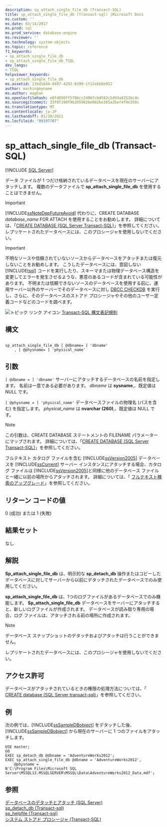 ```yaml
---
description: sp_attach_single_file_db (Transact-SQL)
title: sp_attach_single_file_db (Transact-sql) |Microsoft Docs
ms.custom: ''
ms.date: 03/14/2017
ms.prod: sql
ms.prod_service: database-engine
ms.reviewer: ''
ms.technology: system-objects
ms.topic: reference
f1_keywords:
- sp_attach_single_file_db
- sp_attach_single_file_db_TSQL
dev_langs:
- TSQL
helpviewer_keywords:
- sp_attach_single_file_db
ms.assetid: 13bd1044-9497-4293-8390-1f12e6b8e952
author: markingmyname
ms.author: maghan
ms.openlocfilehash: e8fd050ff5706cc2406fcb4502c5d93a8253bc4c
ms.sourcegitcommit: 33f0f190f962059826e002be165a2bef4f9e350c
ms.translationtype: MT
ms.contentlocale: ja-JP
ms.lasthandoff: 01/30/2021
ms.locfileid: "99197707"
---
```

# <a name="sp_attach_single_file_db-transact-sql"></a>sp_attach_single_file_db (Transact-SQL)
[!INCLUDE [SQL Server](../../includes/applies-to-version/sqlserver.md)]

  データ ファイルが 1 つだけ格納されているデータベースを現在のサーバーにアタッチします。 複数のデータファイルで **sp_attach_single_file_db** を使用することはできません。  
  
> [!IMPORTANT]  
>  [!INCLUDE[ssNoteDepFutureAvoid](../../includes/ssnotedepfutureavoid-md.md)] 代わりに、CREATE DATABASE *database_name* FOR ATTACH を使用することをお勧めします。 詳細については、「[CREATE DATABASE &#40;SQL Server Transact-SQL&#41;](../../t-sql/statements/create-database-transact-sql.md)」を参照してください。 レプリケートされたデータベースには、このプロシージャを使用しないでください。  
  
> [!IMPORTANT]  
>  不明なソースや信頼されていないソースからデータベースをアタッチまたは復元しないことをお勧めします。 こうしたデータベースには、意図しない [!INCLUDE[tsql](../../includes/tsql-md.md)] コードを実行したり、スキーマまたは物理データベース構造を変更してエラーを発生させるような、悪意のあるコードが含まれている可能性があります。 不明または信頼できないソースのデータベースを使用する前に、運用サーバー以外のサーバーでそのデータベースに対し [DBCC CHECKDB](../../t-sql/database-console-commands/dbcc-checkdb-transact-sql.md) を実行し、さらに、そのデータベースのストアド プロシージャやその他のユーザー定義コードなどのコードを調べます。  
  
 ![トピック リンク アイコン](../../database-engine/configure-windows/media/topic-link.gif "トピック リンク アイコン") [Transact-SQL 構文表記規則](../../t-sql/language-elements/transact-sql-syntax-conventions-transact-sql.md)  
  
## <a name="syntax"></a>構文  
  
```  
  
sp_attach_single_file_db [ @dbname= ] 'dbname'  
    , [ @physname= ] 'physical_name'  
```  
  
## <a name="arguments"></a>引数  
`[ @dbname = ] 'dbname'` サーバーにアタッチするデータベースの名前を指定します。 名前は一意である必要があります。 *dbname* は **sysname**,、既定値は NULL です。  
  
`[ @physname = ] 'physical_name'` データベースファイルの物理名 (パスを含む) を指定します。 *physical_name* は **nvarchar (260)**,、既定値は NULL です。  
  
> [!NOTE]  
>  この引数は、CREATE DATABASE ステートメントの FILENAME パラメーターにマップされます。 詳細については、「[CREATE DATABASE &#40;SQL Server Transact-SQL&#41;](../../t-sql/statements/create-database-transact-sql.md)」を参照してください。  
  
 フルテキスト カタログ ファイルを含む [!INCLUDE[ssVersion2005](../../includes/ssversion2005-md.md)] データベースを [!INCLUDE[ssCurrent](../../includes/sscurrent-md.md)] サーバー インスタンスにアタッチする場合、カタログ ファイルは [!INCLUDE[ssVersion2005](../../includes/ssversion2005-md.md)]と同様に他のデータベース ファイルと一緒に以前の場所からアタッチされます。 詳細については、「 [フルテキスト検索のアップグレード](../../relational-databases/search/upgrade-full-text-search.md)」を参照してください。  
  
## <a name="return-code-values"></a>リターン コードの値  
 0 (成功) または 1 (失敗)  
  
## <a name="result-sets"></a>結果セット  
 なし  
  
## <a name="remarks"></a>解説  
 **Sp_attach_single_file_db** は、明示的な **sp_detach_db** 操作またはコピーしたデータベースに対してサーバーから以前にデタッチされたデータベースでのみ使用してください。  
  
 **sp_attach_single_file_db** は、1つのログファイルがあるデータベースでのみ機能します。 **Sp_attach_single_file_db** データベースをサーバーにアタッチすると、新しいログファイルが作成されます。 データベースが読み取り専用の場合、ログ ファイルは、アタッチされる前の場所に作成されます。  
  
> [!NOTE]  
>  データベース スナップショットのデタッチおよびアタッチは行うことができません。  
  
 レプリケートされたデータベースには、このプロシージャを使用しないでください。  
  
## <a name="permissions"></a>アクセス許可  
 データベースがアタッチされているときの権限の処理方法については、「 [CREATE database &#40;SQL Server transact-sql&#41;](../../t-sql/statements/create-database-transact-sql.md)」を参照してください。  
  
## <a name="examples"></a>例  
 次の例では、[!INCLUDE[ssSampleDBobject](../../includes/sssampledbobject-md.md)] をデタッチした後、[!INCLUDE[ssSampleDBobject](../../includes/sssampledbobject-md.md)] から現在のサーバーに 1 つのファイルをアタッチします。  
  
```  
USE master;  
GO  
EXEC sp_detach_db @dbname = 'AdventureWorks2012';  
EXEC sp_attach_single_file_db @dbname = 'AdventureWorks2012',   
    @physname =   
N'C:\Program Files\Microsoft SQL Server\MSSQL13.MSSQLSERVER\MSSQL\Data\AdventureWorks2012_Data.mdf';  
```  
  
## <a name="see-also"></a>参照  
 [データベースのデタッチとアタッチ &#40;SQL Server&#41;](../../relational-databases/databases/database-detach-and-attach-sql-server.md)   
 [sp_detach_db &#40;Transact-sql&#41;](../../relational-databases/system-stored-procedures/sp-detach-db-transact-sql.md)   
 [sp_helpfile &#40;Transact-sql&#41;](../../relational-databases/system-stored-procedures/sp-helpfile-transact-sql.md)   
 [システム ストアド プロシージャ &#40;Transact-SQL&#41;](../../relational-databases/system-stored-procedures/system-stored-procedures-transact-sql.md)  
  
